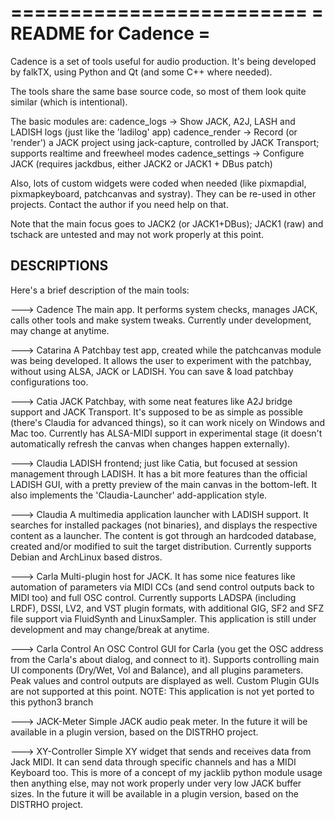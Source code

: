 =========================
=  README for Cadence  =
=======================

Cadence is a set of tools useful for audio production.
It's being developed by falkTX, using Python and Qt (and some C++ where needed).

The tools share the same base source code, so most of them look quite similar (which is intentional).

The basic modules are:
  cadence_logs -> Show JACK, A2J, LASH and LADISH logs (just like the 'ladilog' app)
  cadence_render -> Record (or 'render') a JACK project using jack-capture, controlled by JACK Transport; supports realtime and freewheel modes
  cadence_settings -> Configure JACK (requires jackdbus, either JACK2 or JACK1 + DBus patch)

Also, lots of custom widgets were coded when needed (like pixmapdial, pixmapkeyboard, patchcanvas and systray).
They can be re-used in other projects. Contact the author if you need help on that.

Note that the main focus goes to JACK2 (or JACK1+DBus); JACK1 (raw) and tschack are untested and may not work properly at this point.


DESCRIPTIONS
------------------------
Here's a brief description of the main tools:

---> Cadence
The main app. It performs system checks, manages JACK, calls other tools and make system tweaks.
Currently under development, may change at anytime.

---> Catarina
A Patchbay test app, created while the patchcanvas module was being developed.
It allows the user to experiment with the patchbay, without using ALSA, JACK or LADISH.
You can save & load patchbay configurations too.

---> Catia
JACK Patchbay, with some neat features like A2J bridge support and JACK Transport.
It's supposed to be as simple as possible (there's Claudia for advanced things), so it can work nicely on Windows and Mac too.
Currently has ALSA-MIDI support in experimental stage (it doesn't automatically refresh the canvas when changes happen externally).

---> Claudia
LADISH frontend; just like Catia, but focused at session management through LADISH.
It has a bit more features than the official LADISH GUI, with a pretty preview of the main canvas in the bottom-left.
It also implements the 'Claudia-Launcher' add-application style.

---> Claudia
A multimedia application launcher with LADISH support.
It searches for installed packages (not binaries), and displays the respective content as a launcher.
The content is got through an hardcoded database, created and/or modified to suit the target distribution.
Currently supports Debian and ArchLinux based distros.

---> Carla
Multi-plugin host for JACK.
It has some nice features like automation of parameters via MIDI CCs (and send control outputs back to MIDI too) and full OSC control.
Currently supports LADSPA (including LRDF), DSSI, LV2, and VST plugin formats, with additional GIG, SF2 and SFZ file support via FluidSynth and LinuxSampler.
This application is still under development and may change/break at anytime.

---> Carla Control
An OSC Control GUI for Carla (you get the OSC address from the Carla's about dialog, and connect to it).
Supports controlling main UI components (Dry/Wet, Vol and Balance), and all plugins parameters.
Peak values and control outputs are displayed as well.
Custom Plugin GUIs are not supported at this point.
NOTE: This application is not yet ported to this python3 branch

---> JACK-Meter
Simple JACK audio peak meter.
In the future it will be available in a plugin version, based on the DISTRHO project.

---> XY-Controller
Simple XY widget that sends and receives data from Jack MIDI.
It can send data through specific channels and has a MIDI Keyboard too.
This is more of a concept of my jacklib python module usage then anything else, may not work properly under very low JACK buffer sizes.
In the future it will be available in a plugin version, based on the DISTRHO project.
